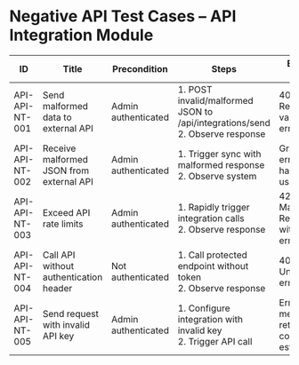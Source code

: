 # Negative API Test Cases – API Integration Module

| ID               | Title                                           | Precondition                        | Steps                                                         | Expected Result                           | Actual Result | Status |
|-------------------|-------------------------------------------------|-------------------------------------|---------------------------------------------------------------|-------------------------------------------|---------------|--------|
| API-API-NT-001    | Send malformed data to external API            | Admin authenticated                 | 1. POST invalid/malformed JSON to /api/integrations/send <br> 2. Observe response | 400 Bad Request with validation error |               |        |
| API-API-NT-002    | Receive malformed JSON from external API       | Admin authenticated                 | 1. Trigger sync with malformed response <br> 2. Observe system | Graceful error handling, user alerted |               |        |
| API-API-NT-003    | Exceed API rate limits                          | Admin authenticated                 | 1. Rapidly trigger integration calls <br> 2. Observe response | 429 Too Many Requests with proper error |               |        |
| API-API-NT-004    | Call API without authentication header         | Not authenticated                   | 1. Call protected endpoint without token <br> 2. Observe response | 401 Unauthorized error |               |        |
| API-API-NT-005    | Send request with invalid API key              | Admin authenticated                 | 1. Configure integration with invalid key <br> 2. Trigger API call | Error message returned, no connection established |               |        |